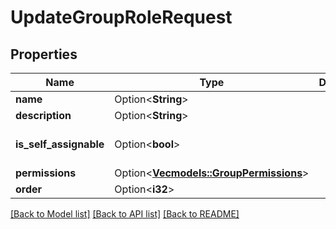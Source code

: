 # UpdateGroupRoleRequest

## Properties

Name | Type | Description | Notes
------------ | ------------- | ------------- | -------------
**name** | Option<**String**> |  | [optional]
**description** | Option<**String**> |  | [optional]
**is_self_assignable** | Option<**bool**> |  | [optional][default to false]
**permissions** | Option<[**Vec<models::GroupPermissions>**](GroupPermissions.md)> |  | [optional]
**order** | Option<**i32**> |  | [optional]

[[Back to Model list]](../README.md#documentation-for-models) [[Back to API list]](../README.md#documentation-for-api-endpoints) [[Back to README]](../README.md)


